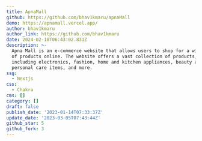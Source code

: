 ```yaml
---
title: ApnaMall
github: https://github.com/bhav1kmaru/apnaMall
demo: https://apnamall.vercel.app/
author: bhav1kmaru
author_link: https://github.com/bhav1kmaru
date: 2024-02-18T06:43:02.831Z
description: >-
  Apna Mall is an e-commerce website that allows users to shop for a wide range
  of products online. The website offers a vast collection of products,
  including electronics, fashion, home and kitchen appliances, beauty and
  personal care items, and more.
ssg:
  - Nextjs
css:
  - Chakra
cms: []
category: []
draft: false
publish_date: '2023-01-14T07:33:37Z'
update_date: '2023-03-05T07:43:44Z'
github_star: 5
github_fork: 3
---
```

